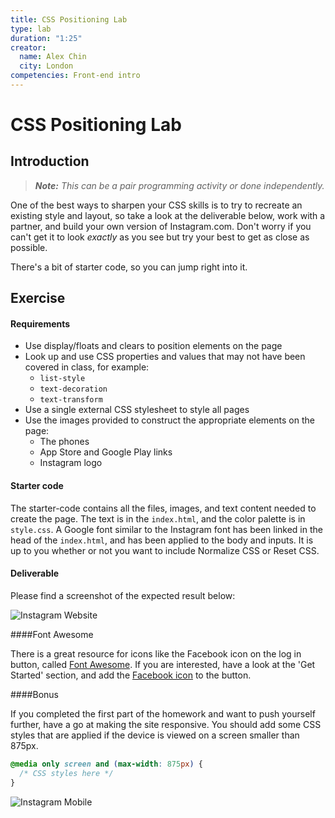 ```yaml
---
title: CSS Positioning Lab
type: lab
duration: "1:25"
creator:
  name: Alex Chin
  city: London
competencies: Front-end intro
---
```


# CSS Positioning Lab

## Introduction

> ***Note:*** _This can be a pair programming activity or done independently._

One of the best ways to sharpen your CSS skills is to try to recreate an existing style and layout, so take a look at the deliverable below, work with a partner, and build your own version of Instagram.com. Don't worry if you can't get it to look _exactly_ as you see but try your best to get as close as possible.

There's a bit of starter code, so you can jump right into it.

## Exercise

#### Requirements

- Use display/floats and clears to position elements on the page
- Look up and use CSS properties and values that may not have been covered in class, for example:
  - `list-style`
  - `text-decoration`
  - `text-transform`
- Use a single external CSS stylesheet to style all pages
- Use the images provided to construct the appropriate elements on the page:
  - The phones
  - App Store and Google Play links
  - Instagram logo


#### Starter code

The starter-code contains all the files, images, and text content needed to create the page. The text is in the `index.html`, and the color palette is in `style.css`. A Google font similar to the Instagram font has been linked in the head of the `index.html`, and has been applied to the body and inputs. It is up to you whether or not you want to include Normalize CSS or Reset CSS.

#### Deliverable

Please find a screenshot of the expected result below:

![Instagram Website](http://i.imgur.com/R2MRq3z.png)

####Font Awesome

There is a great resource for icons like the Facebook icon on the log in button, called [Font Awesome](http://fontawesome.io/). If you are interested, have a look at the 'Get Started' section, and add the [Facebook icon](http://fontawesome.io/icon/facebook-official/) to the button.

####Bonus

If you completed the first part of the homework and want to push yourself further, have a go at making the site responsive. You should add some CSS styles that are applied if the device is viewed on a screen smaller than 875px.

```CSS
@media only screen and (max-width: 875px) {
  /* CSS styles here */
}
```

![Instagram Mobile](http://i.imgur.com/uWJV2rO.jpg)